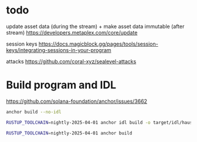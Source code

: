 # todo

update asset data (during the stream) + make asset data immutable (after stream)
https://developers.metaplex.com/core/update


session keys 
https://docs.magicblock.gg/pages/tools/session-keys/integrating-sessions-in-your-program

attacks
https://github.com/coral-xyz/sealevel-attacks

# Build program and IDL

https://github.com/solana-foundation/anchor/issues/3662

```bash
anchor build --no-idl
```

```bash
RUSTUP_TOOLCHAIN=nightly-2025-04-01 anchor idl build -o target/idl/haus.json -t target/types/haus.ts
```

```bash
RUSTUP_TOOLCHAIN=nightly-2025-04-01 anchor build
```
